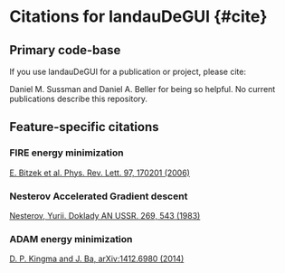 # Citations for landauDeGUI {#cite}

## Primary code-base

If you use landauDeGUI for a publication or project, please cite:

Daniel M. Sussman and Daniel A. Beller for being so helpful. No current publications describe this repository.

## Feature-specific citations

### FIRE energy minimization
[E. Bitzek et al. Phys. Rev. Lett. 97, 170201 (2006)](http://journals.aps.org/prl/abstract/10.1103/PhysRevLett.97.170201)

### Nesterov Accelerated Gradient descent
[Nesterov, Yurii. Doklady AN USSR. 269, 543 (1983)](https://scholar.google.com/citations?user=DJ8Ep8YAAAAJ&hl=en&oi=sra#d=gs_md_cita-d&p=&u=%2Fcitations%3Fview_op%3Dview_citation%26hl%3Den%26user%3DDJ8Ep8YAAAAJ%26citation_for_view%3DDJ8Ep8YAAAAJ%3AhkOj_22Ku90C%26tzom%3D300)

### ADAM energy minimization
[D. P. Kingma and J. Ba, arXiv:1412.6980 (2014)](https://arxiv.org/abs/1412.6980)
